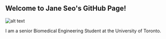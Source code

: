 ## Welcome to Jane Seo's GitHub Page!

![alt text]()

I am a senior Biomedical Engineering Student at the University of Toronto.
